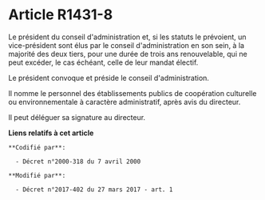 # Article R1431-8

Le président du conseil d'administration et, si les statuts le prévoient, un vice-président sont élus par le conseil
d'administration en son sein, à la majorité des deux tiers, pour une durée de trois ans renouvelable, qui ne peut excéder, le
cas échéant, celle de leur mandat électif.

Le président convoque et préside le conseil d'administration.

Il nomme le personnel des établissements publics de coopération culturelle ou environnementale à caractère administratif,
après avis du directeur.

Il peut déléguer sa signature au directeur.

**Liens relatifs à cet article**

	**Codifié par**:

	  - Décret n°2000-318 du 7 avril 2000

	**Modifié par**:

	  - Décret n°2017-402 du 27 mars 2017 - art. 1
